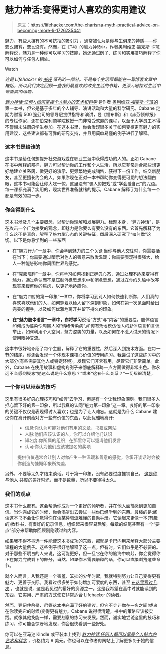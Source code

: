 # 魅力神话:变得更讨人喜欢的实用建议

> 原文：<https://lifehacker.com/the-charisma-myth-practical-advice-on-becoming-more-li-1726235441>

魅力，有些人拥有的不可抗拒的吸引力 ，通常被认为是你与生俱来的特质——你要么拥有，要么没有。然而，在《T4》的魅力神话中，作者奥利维亚·福克斯·卡班解释说，魅力是一种你可以学习的技能，她还通过例子、练习和实用技巧解释了你可以如何与任何人相处。

Watch

*这是 Lifehacker 的* [*书评*](http://lifehacker.com/book-reviews) *系列的一部分。不是每个生活帮都能在一篇博客文章中概括，所以我们决定回顾一些我们最喜欢的改变生活的书籍，更深入地探讨生活中最重要的话题。*

[*魅力神话:任何人如何掌握个人魅力的艺术和科学*](http://foxcabane.com/book/) 是作者 [奥利维亚·福克斯·卡班的](http://foxcabane.com/about/) 第一本书，但它是基于多年的个人辅导、演讲活动和大量的科学研究。Cabane 定期为财富 500 强公司的领导层提供指导和演讲，是《福布斯》和《赫芬顿邮报》的专栏作家，还在伯克利商学院教授一门非常受欢迎的课程，以至于大学员工不得不警惕未注册的学生参加。在这本书里，你会发现很多关于如何变得更有魅力的实用建议，这些建议都有可靠的研究支持，并且用简单易懂的例子进行了解释。

### 这本书是给谁的

这本书是给任何想提升社交游戏或在职业生涯中获得成功的人的。正如 Cabane 在书中解释的那样，魅力可以帮助你的工作和个人生活，所以它非常适合那些想更好地建立关系网，做更好的演示，更频繁地完成销售，获得下一份工作，结交新朋友，甚至更擅长约会的人。如果你现在正对一本书帮助你变得更可爱的想法翻白眼，这本书可能会让你大吃一惊。这里没有“骗人的把戏”或“学会爱自己”的咒语。每一课都充满了实用的，现实世界准备就绪的提示，Cabane 解释了为什么每一个都是有效的每一步。

### 你会得到什么

这本书涉及几个主要概念，以帮助你理解和发展魅力。标题本身，“魅力神话”，是在攻击一个广为接受的观念，即魅力是你要么有要么没有的东西。它首先解释了为什么这不是真的，解释了魅力型心态的关键特征，然后深入研究了“如何做”这一切。以下是你将学到的一些东西:

*   在“魅力行为”一章中，你会学到魅力的三个关键:当你与他人交往时，你需要活在当下；你需要通过暗示对他人的善意来散发温暖；你需要表现得很强大，给人一种能够影响你周围世界的感觉。

*   在“克服障碍”一章中，你将学习如何找到正确的心态，通过处理不适来变得有魅力，通过承认而不是压制消极思想来中和消极思想，通过在你的头脑中改写现实来缓解你的焦虑，以更好地适应你。

*   在“魅力四射的第一印象”一章中，你将学习到别人如何快速判断你，人们真的喜欢喜欢他们的人，如何穿着以给人留下深刻印象，如何在第一次见面时给出完美的握手，以及如何优雅地离开并留下持久的印象。

*   **在“魅力肢体语言”一章中，你将学习**说话“方式”与“内容”的重要性，肢体语言如何成为感染你周围人的“情绪传染病”,如何有效地模仿他人的肢体语言和言谈举止，如何利用个人空间，魅力姿势的力量，以及如何在不惹人讨厌的情况下使用眼神交流。

这本书很好地介绍了每个主题，解释了它的重要性，然后深入到技术方面。在每一节的结尾，你还会发现一个体现本课核心价值的专用练习。我尝试了这些练习中的大部分(有些需要其他人或特定环境)，发现它们非常有用，尽管它们非常简单。此外，Cabane 在使用故事和虚构的例子来彻底解释每一点方面做得非常出色。你永远不会感到疑惑“她这么说是什么意思？”或者“这有什么关系？”一切都很清楚。

### 一个你可以带走的技巧

这里有很多好的心理技巧和“如何”去学习，但是有一个让我印象深刻。我们很多人担心留下好的第一印象，所以我真的认同“魅力第一印象”这一章。良好的第一印象的关键不仅仅是表现得讨人喜欢；也是为了让人难忘。这就是为什么 Cabane 建议你在离开前给对方一些有价值的东西，以此优雅地离开:

> *   信息:你认为可能对他们有用的文章、书籍或网站
> *   人脉:他们应该认识的人，你可以介绍他们认识
> *   知名度:你所属的组织，在那里你可以邀请他们发言
> *   认可:你认为他们应该被提名的奖项
>     
> 
> 提供价值通常会让别人对你产生一种温暖和善意的感觉，你离开谈话时会被你创造的慷慨印象所掩盖。

另外，不要等太久才结束谈话。对于第一印象，没有必要过度推销自己。 [这是你与他人](http://lifehacker.com/how-to-instantly-charm-someone-youve-never-met-before-1688882965#_ga=1.181730983.1610386042.1433200380) 共度的美好时光，而不是数量，所以不要待得太久。

### 我们的观点

这本书什么都有。这会帮助你成为一个更好的倾听者，并在他人面前感到更加自信。当你完成它的时候，你会渴望出去尝试一些你已经学到的东西。最棒的是:阅读这本书不会让你觉得你在读某种晦涩难懂的自助手册。它读起来更像一本(有趣的)教科书，有很好的记录信息，组织起来很容易理解。每章的结尾甚至有一个“要点”部分来帮助你回顾刚刚读过的内容。

如果我不得不挑选一件能使这本书成功的东西，那就是卡巴内用来解释大部分主要课程的大量例子。这些例子很好地解释了这一点，但有时，它们似乎是不必要的。对于那些不明白的人来说，这可能更好，但一旦它在你的脑海中响起，你会觉得你正在努力完成剩下的部分。当然，如果你不需要解释的话，你可以直接浏览这些章节。

就个人而言，从我还是一个害羞、笨拙的少年时起，我就特别努力让自己变得更有魅力、更善于交际。我看过很多关于如何增加可爱度的东西，甚至 [在这里写过几次](https://lifehacker.com/become-more-charismatic-in-conversation-with-the-two-s-1711766133) 。也就是说，这是我见过的最好的资源之一。这是我希望在高中时就能读到的东西，它实用、严肃的方式使它非常适合 Lifehacker 的读者。

然而，要记住的是，尽管这本书充满了好的建议，但它不会让你在一夜之间(或者在你读完它的时候)变得更有魅力。Cabane 说得很清楚，书中的策略应该被实践。就像其他技能一样，需要刻意的练习来发展。然而，诚实地尝试这里的技巧和练习，你可能会惊讶地发现，你会很快看到一些好处。

你可以在亚马逊 Kindle 或平装本上找到 [*魅力神话:任何人都可以掌握个人魅力的艺术和科学*](https://www.amazon.com/dp/1591845947?asc_campaign=InlineText&asc_refurl=https://lifehacker.com/the-charisma-myth-practical-advice-on-becoming-more-li-1726235441&asc_source=&linkCode=ogi&psc=1&smid=ATVPDKIKX0DER&tag=kinjalifehackerlink-20&th=1) ，价格约为 9 美元。你也可以在作者的网站上了解更多关于她的信息。